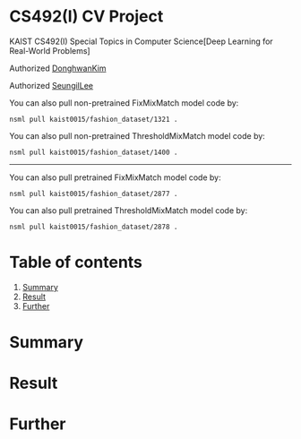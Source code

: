 # CS492(I) CV Project

KAIST CS492(I) Special Topics in Computer Science[Deep Learning for Real-World Problems]

Authorized [DonghwanKim](https://github.com/DonghwanKIM0101)

Authorized [SeungilLee](https://github.com/ChoiIseungil)

You can also pull non-pretrained FixMixMatch model code by:

    nsml pull kaist0015/fashion_dataset/1321 .

You can also pull non-pretrained ThresholdMixMatch model code by:

    nsml pull kaist0015/fashion_dataset/1400 .

-----------

You can also pull pretrained FixMixMatch model code by:

    nsml pull kaist0015/fashion_dataset/2877 .

You can also pull pretrained ThresholdMixMatch model code by:

    nsml pull kaist0015/fashion_dataset/2878 .


# Table of contents
1. [Summary](https://github.com/DonghwanKIM0101/CS492I_CV/blob/main/README.md#summary)
2. [Result](https://github.com/DonghwanKIM0101/CS492I_CV/blob/main/README.md#result)
3. [Further](https://github.com/DonghwanKIM0101/CS492I_CV/blob/main/README.md#further)


# Summary

# Result

# Further





